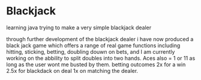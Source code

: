 # Blackjack
learning java trying to make a very simple blackjack dealer

through further development of the blackjack dealer i have now produced a black jack game which offers a range of real game functions including 
hitting, sticking, betting, doubling douwn on bets, and I am currently working on the abbility to split doubles into two hands.
Aces also = 1 or 11 as long as the user wont me busted by them. betting outcomes 2x for a win 2.5x for blackdack on deal 1x on matching the dealer.
